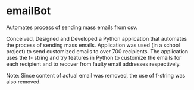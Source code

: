 # emailBot
Automates process of sending mass emails from csv.

Conceived, Designed and Developed a Python application that automates the
process of sending mass emails. Application was used (in a school project) to
send customized emails to over 700 recipients. The application uses the f-
string and try features in Python to customize the emails for each recipient
and to recover from faulty email addresses respectively.

Note: Since content of actual email was removed, the use of f-string was also removed. 
